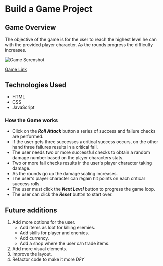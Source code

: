 # **Build a Game Project**

## **Game Overview**

The objective of the game is for the user to reach the highest level he can with the provided player character. As the rounds progress the difficulty increases.

![Game Screnshot](https://i.imgur.com/NSmheef.png)

[Game Link](https://rohitgj169.github.io/first-game-project/)

## **Technologies Used**

- HTML
- CSS
- JavaScript

### **How the Game works**

- Click on the **_Roll Attack_** button a series of success and failure checks are performed.
- If the user gets three successes a critical success occurs, on the other hand three failures results in a critical fail.
- The user needs two or more successful checks to obtain a random damage number based on the player characters stats.
- Two or more fail checks results in the user's player character taking damage.
- As the rounds go up the damage scaling increases.
- The user's player character can regain hit points on each critical success rolls.
- The user must click the **_Next Level_** button to progress the game loop.
- The user can click the **_Reset_** button to start over.


## **Future additions**

1. Add more options for the user.
   - Add items as loot for killing enemies.
   - Add skills for player and enemies.
   - Add currency.
   - Add a shop where the user can trade items.
2. Add more visual elements.
3. Improve the layout.
4. Refactor code to make it more _DRY_

